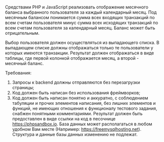 Средствами PHP и JavaScript реализовать отображение месячного баланса выбранного пользователя за каждый календарный месяц.
Под месячным балансом понимается сумма всех входящих транзакций по всем счетам пользователя минус сумма всех исходящих транзакций по всем счетам пользователя за календарный месяц. Баланс может быть отрицательным.

Выбор пользователя должен осуществляться из выпадающего списка. В выпадающем списке должны отображаться только те пользователи у которых имеются транзакции.
Результат должен отображаться в виде таблицы, где первой колонкой отображается месяц, а второй - месячный баланс.

Требования:
1. Запросы к backend должны отправляются без перезагрузки страницы;
2. Код должен быть написан без использования фреймворков;
3. Код должен быть написан понятно и аккуратно, с соблюдением табуляции и прочих элементов написания, без лишних элементов и функций, не имеющих отношения к функционалу тестового задания, снабжен понятными комментариями.
   Результат должен быть предоставлен в виде ссылки на код в песочнице https://phpsandbox.io.
   База данных может располагаться в любом удобном Вам месте (Например: https://freemysqlhosting.net).
   Структура и данные базы данных изменению не подлежат.
